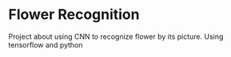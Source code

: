# Flower Recognition
Project about using CNN to recognize flower by its picture. Using tensorflow and python
